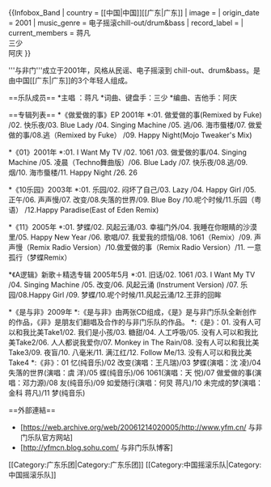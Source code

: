{{Infobox_Band
| country           = [[中国|中国]][[广东|广东]]
| image             = 
| origin_date       = 2001
| music_genre       = 电子摇滚chill-out/drum&bass
| record_label      = 
| current_members   = 蒋凡<br />三少<br />阿庆
}}

'''与非门'''成立于2001年，风格从民谣、电子摇滚到 chill-out、drum&bass。是由中国[[广东|广东]]的3个年轻人组成。

==乐队成员==
*主唱 ：蒋凡
*词曲、键盘手：三少
*编曲、吉他手：阿庆

==专辑列表==
*《做爱做的事》EP 2001年
*:01. 做爱做的事(Remixed by Fuke) /02. 快乐夜/03. Blue Lady /04. Singing Machine /05. 逃/06. 海市蜃楼/07. 做爱做的事/08.逃（Remixed by Fuke） /09. Happy Night(Mojo Tweaker's Mix)

*《01》2001年
*:01. I Want My TV /02. 1061 /03. 做爱做的事/04. Singing Machine /05. 凌晨（Techno舞曲版）/06. Blue Lady /07. 快乐夜/08.逃/09.烟/10. 海市蜃楼/11. Happy Night /26. 26

*《10乐园》2003年
*:01. 乐园/02. 闷坏了自己/03. Lazy /04. Happy Girl /05. 正午/06. 声声慢/07. 改变/08.失落的世界/09. Blue Boy /10.呢个时候/11.乐园（粤语） /12.Happy Paradise(East of Eden Remix)

*《11》2005年
*:01. 梦蝶/02. 风起云涌/03. 幸福门外/04. 我睡在你眼睛的沙漠里/05. Happy New Year /06. 歌唱/07. 我爱我的烦恼/08. 1061（Remix）/09. 声声慢（Remix Radio Version）/10.做爱做的事（Remix Radio Version）/11. 一意孤行（梦蝶Remix）

*《A逻辑》新歌＋精选专辑 2005年5月
*:01. 旧话/02. 1061 /03. I Want My TV /04. Singing Machine /05. 改变/06. 风起云涌 (Instrument Version) /07. 乐园/08.Happy Girl /09. 梦蝶/10.呢个时候/11.风起云涌/12.王菲的回眸

*《是与非》2009年
*:《是与非》由两张CD组成，《是》是与非门乐队全新创作的作品，《非》是朋友们翻唱及合作的与非门乐队的作品。
*:《是》：01. 没有人可以和我比美Take1/02. 我们是小孩/03. 糖甜/04. 人工呼吸/05. 没有人可以和我比美Take2/06. 人人都说我爱你/07. Monkey in The Rain/08. 没有人可以和我比美Take3/09. 夜盲/10. 八毫米/11. 满江红/12. Follow Me/13. 没有人可以和我比美Take4
*:《非》：01 忆(纯音乐)/02 改变(演唱：王凡瑞)/03 梦蝶(演唱：沈 凌)/04 失落的世界(演唱：虞 洋)/05 蝶(纯音乐)/06 1061(演唱：天 悦)/07 做爱做的事(演唱：邓力源)/08 友(纯音乐)/09 如爱随行(演唱：何炅 蒋凡)/10 未完成的梦(演唱：金科 蒋凡)/11 梦(纯音乐)

==外部連結==
* [https://web.archive.org/web/20061214020005/http://www.yfm.cn/ 与非门乐队官方网站]
* [http://yfmcn.blog.sohu.com/ 与非门乐队博客]

[[Category:广东乐团|Category:广东乐团]]
[[Category:中国摇滚乐队|Category:中国摇滚乐队]]